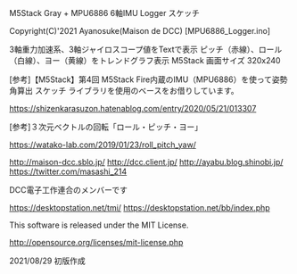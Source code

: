 M5Stack Gray + MPU6886 6軸IMU Logger スケッチ

Copyright(C)'2021 Ayanosuke(Maison de DCC)
[MPU6886_Logger.ino]

3軸重力加速系、3軸ジャイロスコープ値をTextで表示
ピッチ（赤線）、ロール（白線）、ヨー（黄線）をトレンドグラフ表示
M5Stack 画面サイズ 320x240

[参考]【M5Stack】第4回 M5Stack Fire内蔵のIMU（MPU6886）を使って姿勢角算出
スケッチ ライブラリを使用のベースをお借りしています。

https://shizenkarasuzon.hatenablog.com/entry/2020/05/21/013307

[参考]３次元ベクトルの回転「ロール・ピッチ・ヨー」

https://watako-lab.com/2019/01/23/roll_pitch_yaw/

http://maison-dcc.sblo.jp/ http://dcc.client.jp/ http://ayabu.blog.shinobi.jp/
https://twitter.com/masashi_214

DCC電子工作連合のメンバーです

https://desktopstation.net/tmi/ https://desktopstation.net/bb/index.php

This software is released under the MIT License.

http://opensource.org/licenses/mit-license.php

2021/08/29 初版作成
